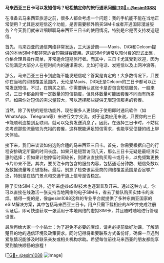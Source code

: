 **马来西亚三日卡可以发短信吗？轻松搞定你的旅行通讯问题[[TG💪+ @esim1088](https://t.me/s/esim1088)]**

在准备去马来西亚旅游之前，很多人都会考虑一个问题：我的手机能不能在当地正常使用？尤其是发短信这个功能，是否需要额外购买SIM卡或者开通国际漫游服务？今天我们就来详细聊聊马来西亚三日卡的使用情况，特别是它是否支持发送短信。

首先，马来西亚的通信网络非常发达，三大运营商——Maxis、DiGi和Celcom提供的本地SIM卡都非常适合短期游客使用。这些SIM卡通常以预付费的形式出售，价格合理且操作简单，非常适合短期旅行者。而其中，三日卡尤其受到欢迎，因为它能满足大部分人在短时间内的通讯需求，比如打电话、发短信以及上网冲浪等。

那么，马来西亚三日卡到底能不能发短信呢？答案是肯定的！大多数情况下，只要你在当地的网络覆盖范围内，无论是Maxis、DiGi还是Celcom的三日卡都可以正常发送短信。不过，在购买之前，你需要确认这张卡是否包含短信服务。一般来说，三日卡都会附带一定数量的短信额度，但具体数量可能因套餐不同而有所差异。如果你对短信的需求量较大，可以选择那些提供无限短信服务的套餐。

当然，除了传统的短信功能外，现在很多人更倾向于使用即时通讯软件（如WhatsApp、Telegram等）来进行文字交流。对于这类应用来说，只要你的三日卡能顺利连接到互联网，就可以免费发送消息了。因此，在选择三日卡时，不妨优先考虑那些流量较为充裕的套餐，这样既能满足短信需求，也能享受便捷的线上聊天体验。

接下来，我们来谈谈如何选购合适的马来西亚三日卡。首先，你需要根据自己的行程安排确定所需的时间长度。如果只是短暂访问几天，那么三日卡无疑是最经济实惠的选择；但如果计划停留时间较长，则建议直接购买周卡或月卡，以免频繁更换卡片带来不便。其次，要关注卡内包含的服务内容，包括通话分钟数、短信条数以及数据流量等关键指标。最后，别忘了检查该运营商的网络覆盖范围是否足够广泛，特别是在热门景点和交通干道上信号是否稳定。

除了实体SIM卡之外，近年来虚拟eSIM技术也逐渐普及开来。通过这种方式，你可以直接在线激活一张支持当地网络的电子SIM卡，省去了排队购买实体卡的麻烦。值得一提的是，像@esim1088这样的专业平台就提供了多种东南亚国家的eSIM解决方案，其中包括马来西亚三日卡。用户只需下载相应的APP并完成注册认证后，即可快速获取一张适用于本地网络的虚拟SIM卡，并且随时随地进行管理设置。

最后再给大家一个小贴士：为了避免不必要的麻烦，请务必提前做好功课，了解清楚目的地的通信环境及政策要求。同时记得将重要联系方式备份好，确保一旦遇到紧急情况能够及时联系亲友或相关机构求助。希望每位前往马来西亚的朋友都能享受到愉快顺畅的旅程！

[[TG💪+ @esim1088](https://t.me/s/esim1088) ![Image](https://i.postimg.cc/4NQfJmqS/Snipaste-2025-05-13-00-14-12.png)]